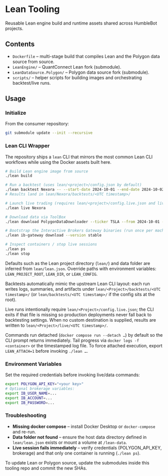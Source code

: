 # Lean Tooling

Reusable Lean engine build and runtime assets shared across HumbleBot projects.

## Contents
- `Dockerfile` – multi-stage build that compiles Lean and the Polygon data source from source.
- `LeanEngine/` – QuantConnect Lean fork (submodule).
- `LeanDataSource.Polygon/` – Polygon data source fork (submodule).
- `scripts/` – helper scripts for building images and orchestrating backtest/live runs.

## Usage

### Initialize
From the consumer repository:

```bash
git submodule update --init --recursive
```

### Lean CLI Wrapper

The repository ships a `lean` CLI that mirrors the most common Lean CLI workflows while using the Docker assets built here.

```bash
# Build Lean engine image from source
./lean build

# Run a backtest (uses lean/<project>/config.json by default)
./lean backtest Nexora -- --start-date 2024-10-01 --end-date 2024-10-02
# Results land in lean/Nexora/backtests/<UTC timestamp>/

# Launch live trading (requires lean/<project>/config.live.json and live env vars)
./lean live Nexora

# Download data via ToolBox
./lean download PolygonDataDownloader --ticker TSLA --from 2024-10-01 --to 2024-10-02 --resolution Minute

# Bootstrap the Interactive Brokers Gateway binaries (run once per machine)
./lean ib-gateway download --version stable

# Inspect containers / stop live sessions
./lean ps
./lean stop
```

Defaults such as the Lean project directory (`lean/`) and data folder are inferred from `lean/lean.json`. Override paths with environment variables: `LEAN_PROJECT_ROOT`, `LEAN_DIR`, or `LEAN_CONFIG`.

Backtests automatically mimic the upstream Lean CLI layout: each run writes logs, summaries, and artifacts under `lean/<Project>/backtests/<UTC timestamp>/` (or `lean/backtests/<UTC timestamp>/` if the config sits at the root).

Live runs intentionally require `lean/<Project>/config.live.json`; the CLI exits if that file is missing so production deployments never fall back to backtesting settings. When no custom destination is supplied, results are written to `lean/<Project>/live/<UTC timestamp>/`.

Commands run detached (`docker compose run --detach …`) by default so the CLI prompt returns immediately. Tail progress via `docker logs -f <container>` or the timestamped log file. To force attached execution, export `LEAN_ATTACH=1` before invoking `./lean …`.

### Environment Variables

Set the required credentials before invoking live/data commands:

```bash
export POLYGON_API_KEY="<your key>"
# Optional brokerage variables:
export IB_USER_NAME=...
export IB_ACCOUNT=...
export IB_PASSWORD=...
```

### Troubleshooting

- **Missing docker compose** – install Docker Desktop or `docker-compose` and re-run.
- **Data folder not found** – ensure the host data directory defined in `lean/lean.json` exists or mount a volume at `/lean-data`.
- **Live session fails immediately** – verify credentials (POLYGON_API_KEY, brokerage) and that only one container is running (`./lean ps`).

To update Lean or Polygon source, update the submodules inside this tooling repo and commit the new SHAs.
